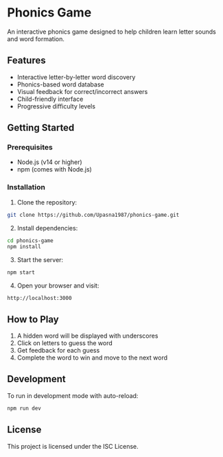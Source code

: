 # Phonics Game

An interactive phonics game designed to help children learn letter sounds and word formation.

## Features

* Interactive letter-by-letter word discovery
* Phonics-based word database
* Visual feedback for correct/incorrect answers
* Child-friendly interface
* Progressive difficulty levels

## Getting Started

### Prerequisites

* Node.js (v14 or higher)
* npm (comes with Node.js)

### Installation

1. Clone the repository:
```bash
git clone https://github.com/Upasna1987/phonics-game.git
```

2. Install dependencies:
```bash
cd phonics-game
npm install
```

3. Start the server:
```bash
npm start
```

4. Open your browser and visit:
```
http://localhost:3000
```

## How to Play

1. A hidden word will be displayed with underscores
2. Click on letters to guess the word
3. Get feedback for each guess
4. Complete the word to win and move to the next word

## Development

To run in development mode with auto-reload:
```bash
npm run dev
```

## License

This project is licensed under the ISC License. 